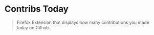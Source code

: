 # Contribs Today

> Firefox Extension that displays how many contributions you made today on Github.
